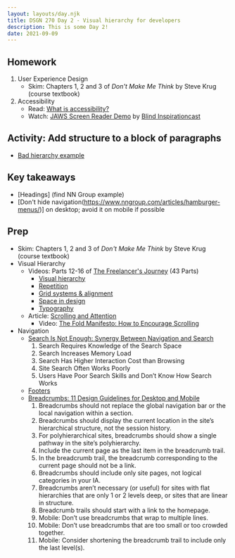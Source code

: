 ```yaml
---
layout: layouts/day.njk
title: DSGN 270 Day 2 - Visual hierarchy for developers
description: This is some Day 2!
date: 2021-09-09
---
```


## Homework
1. User Experience Design
    - Skim: Chapters 1, 2 and 3 of _Don't Make Me Think_ by Steve Krug (course textbook)
2. Accessibility
    - Read: [What is accessibility?](https://developer.mozilla.org/en-US/docs/Learn/Accessibility/What_is_accessibility)
    - Watch: [JAWS Screen Reader Demo](https://youtu.be/2PMuBQ7LyOw) by [Blind Inspirationcast](https://www.youtube.com/channel/UCKHMrCSX3thkIsb3oDD_aJw)

## Activity: Add structure to a block of paragraphs
- [Bad hierarchy example](https://www.evolvemarketingteam.com/blog/web-design/what-is-a-wireframe-and-why-is-it-important/)

## Key takeaways
- [Headings] (find NN Group example)
- [Don't hide navigation(https://www.nngroup.com/articles/hamburger-menus/)] on desktop; avoid it on mobile if possible

## Prep
- Skim: Chapters 1, 2 and 3 of _Don't Make Me Think_ by Steve Krug (course textbook)
- Visual Hierarchy
    - Videos: Parts 12-16 of [The Freelancer's Journey](https://www.youtube.com/playlist?list=PLPmnoMVpkxfjW_j5sjGSkNUtjRQl9E8vl) (43 Parts)
        - [Visual hierarchy](https://www.youtube.com/watch?v=qZWDJqY27bw)
        - [Repetition](https://www.youtube.com/watch?v=8zhhc5pzE9Y)
        - [Grid systems & alignment](https://www.youtube.com/watch?v=9QRIjnMEXw8)
        - [Space in design](https://www.youtube.com/watch?v=3dESVj7-XzI)
        - [Typography](https://www.youtube.com/watch?v=yom0nogFN3k)
    - Article: [Scrolling and Attention](https://www.nngroup.com/articles/scrolling-and-attention/)
        - Video: [The Fold Manifesto: How to Encourage Scrolling](https://www.nngroup.com/videos/fold-manifesto/)
- Navigation
    - [Search Is Not Enough: Synergy Between Navigation and Search](https://www.nngroup.com/articles/search-not-enough/)
        1. Search Requires Knowledge of the Search Space
        2. Search Increases Memory Load
        3. Search Has Higher Interaction Cost than Browsing
        4. Site Search Often Works Poorly
        5. Users Have Poor Search Skills and Don’t Know How Search Works
    - [Footers](https://www.nngroup.com/articles/footers/)
    - [Breadcrumbs: 11 Design Guidelines for Desktop and Mobile](https://www.nngroup.com/articles/breadcrumbs/)
        1. Breadcrumbs should not replace the global navigation bar or the local navigation within a section.
        2. Breadcrumbs should display the current location in the site’s hierarchical structure, not the session history.
        3. For polyhierarchical sites, breadcrumbs should show a single pathway in the site’s polyhierarchy.
        4. Include the current page as the last item in the breadcrumb trail.
        5. In the breadcrumb trail, the breadcrumb corresponding to the current page should not be a link. 
        6. Breadcrumbs should include only site pages, not logical categories in your IA.
        7. Breadcrumbs aren’t necessary (or useful) for sites with flat hierarchies that are only 1 or 2 levels deep, or sites that are linear in structure.
        8. Breadcrumb trails should start with a link to the homepage.
        9. Mobile: Don’t use breadcrumbs that wrap to multiple lines.
        10. Mobile: Don’t use breadcrumbs that are too small or too crowded together.
        11. Mobile: Consider shortening the breadcrumb trail to include only the last level(s).

